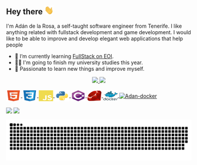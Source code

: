 ## Hey there <img src="assets/hi.gif" width="25px">

I'm Adán de la Rosa, a self-taught software engineer from Tenerife. I like anything related with fullstack development and game development. I would like to be able to improve and develop elegant web applications that help people

- 🌱 I’m currently learning [FullStack on EOI](https://www.eoi.es/es/cursos/26671/curso-de-programacion-fullstack-santa-cruz-de-tenerife). 
- 👨‍🎓 I'm going to finish my university studies this year.
- 💖 Passionate to learn new things and improve myself.

<div align="center">
  <a href="https://github.com/AdanRL">
  <img height="150em" src="https://github-readme-stats.vercel.app/api?username=AdanRL&show_icons=true&theme=gotham&include_all_commits=true&count_private=true"/>
  <img height="150em" src="https://github-readme-stats.vercel.app/api/top-langs/?username=AdanRL&layout=compact&langs_count=7&theme=gotham"/>
</div>

<div style="display: inline_block"><br>
  <img align="center" alt="Adan-HTML" height="30" width="40" src="assets/html5.svg">
  <img align="center" alt="Adan-CSS" height="30" width="40" src="assets/css3.svg">
  <img align="center" alt="Adan-Js" height="30" width="40" src="assets/javascript.svg">
  <img align="center" alt="Adan-Python" height="30" width="40" src="assets/python.svg">
  <img align="center" alt="Adan-Csharp" height="30" width="40" src="assets/csharp.svg">
  <img align="center" alt="Adan-Ruby" height="30" width="40" src="assets/ruby.svg">
  <img align="center" alt="Adan-docker" height="30" width="40" src="assets/docker.svg">
  <img align="center" alt="Adan-docker" height="30" width="40" src="https://cdn.jsdelivr.net/gh/devicons/devicon/icons/go/go-original.svg">

</div><br>
<div> 
  <a href = "adan.rl.93@gmail.com"><img src="https://img.shields.io/badge/-Gmail-%23333?style=for-the-badge&logo=gmail&logoColor=white" target="_blank"></a>
  <a href="https://www.linkedin.com/in/adan-de-la-rosa-lugo-770613206/" target="_blank"><img src="https://img.shields.io/badge/-LinkedIn-%230077B5?style=for-the-badge&logo=linkedin&logoColor=white" target="_blank"></a>
</div>

![github contribution grid snake animation](https://raw.githubusercontent.com/AdanRL/AdanRL/output/github-contribution-grid-snake.svg)

